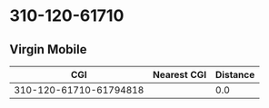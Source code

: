 # 310-120-61710
## Virgin Mobile


| CGI | Nearest CGI | Distance |
|-----|-------------|----------|
| 310-120-61710-61794818 |  | 0.0 |

